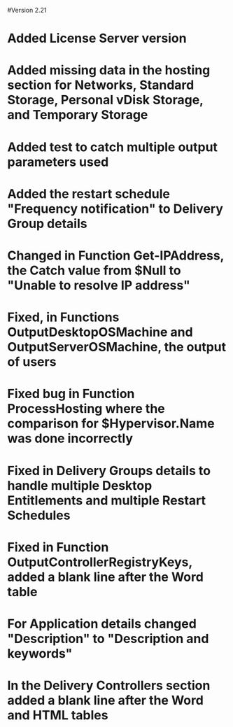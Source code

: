 #Version 2.21
#	Added License Server version
#	Added missing data in the hosting section for Networks, Standard Storage, Personal vDisk Storage, and Temporary Storage
#	Added test to catch multiple output parameters used
#	Added the restart schedule "Frequency notification" to Delivery Group details
#	Changed in Function Get-IPAddress, the Catch value from $Null to "Unable to resolve IP address"
#	Fixed, in Functions OutputDesktopOSMachine and OutputServerOSMachine, the output of users
#	Fixed bug in Function ProcessHosting where the comparison for $Hypervisor.Name was done incorrectly
#	Fixed in Delivery Groups details to handle multiple Desktop Entitlements and multiple Restart Schedules
#	Fixed in Function OutputControllerRegistryKeys, added a blank line after the Word table
#	For Application details changed "Description" to "Description and keywords"
#	In the Delivery Controllers section added a blank line after the Word and HTML tables
